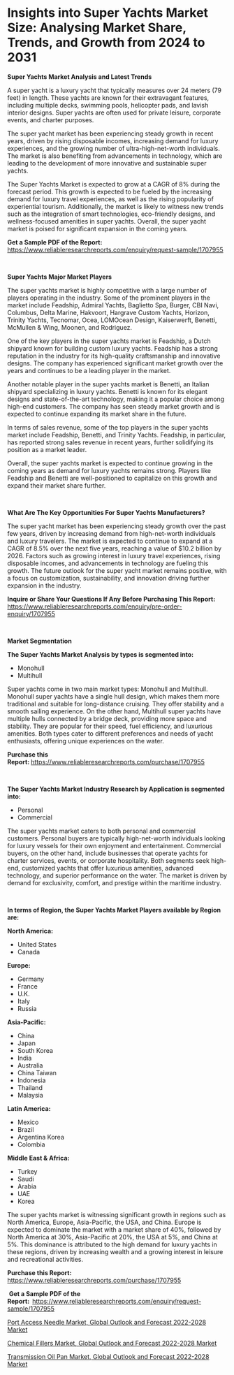 <p><h1>Insights into Super Yachts Market Size: Analysing Market Share, Trends, and Growth from 2024 to 2031</h1></p><p><strong>Super Yachts Market Analysis and Latest Trends</strong></p>
<p><p>A super yacht is a luxury yacht that typically measures over 24 meters (79 feet) in length. These yachts are known for their extravagant features, including multiple decks, swimming pools, helicopter pads, and lavish interior designs. Super yachts are often used for private leisure, corporate events, and charter purposes.</p><p>The super yacht market has been experiencing steady growth in recent years, driven by rising disposable incomes, increasing demand for luxury experiences, and the growing number of ultra-high-net-worth individuals. The market is also benefiting from advancements in technology, which are leading to the development of more innovative and sustainable super yachts.</p><p>The Super Yachts Market is expected to grow at a CAGR of 8% during the forecast period. This growth is expected to be fueled by the increasing demand for luxury travel experiences, as well as the rising popularity of experiential tourism. Additionally, the market is likely to witness new trends such as the integration of smart technologies, eco-friendly designs, and wellness-focused amenities in super yachts. Overall, the super yacht market is poised for significant expansion in the coming years.</p></p>
<p><strong>Get a Sample PDF of the Report:&nbsp;</strong> <a href="https://www.reliableresearchreports.com/enquiry/request-sample/1707955">https://www.reliableresearchreports.com/enquiry/request-sample/1707955</a></p>
<p>&nbsp;</p>
<p><strong>Super Yachts Major Market Players</strong></p>
<p><p>The super yachts market is highly competitive with a large number of players operating in the industry. Some of the prominent players in the market include Feadship, Admiral Yachts, Baglietto Spa, Burger, CBI Navi, Columbus, Delta Marine, Hakvoort, Hargrave Custom Yachts, Horizon, Trinity Yachts, Tecnomar, Ocea, LOMOcean Design, Kaiserwerft, Benetti, McMullen & Wing, Moonen, and Rodriguez.</p><p>One of the key players in the super yachts market is Feadship, a Dutch shipyard known for building custom luxury yachts. Feadship has a strong reputation in the industry for its high-quality craftsmanship and innovative designs. The company has experienced significant market growth over the years and continues to be a leading player in the market.</p><p>Another notable player in the super yachts market is Benetti, an Italian shipyard specializing in luxury yachts. Benetti is known for its elegant designs and state-of-the-art technology, making it a popular choice among high-end customers. The company has seen steady market growth and is expected to continue expanding its market share in the future.</p><p>In terms of sales revenue, some of the top players in the super yachts market include Feadship, Benetti, and Trinity Yachts. Feadship, in particular, has reported strong sales revenue in recent years, further solidifying its position as a market leader.</p><p>Overall, the super yachts market is expected to continue growing in the coming years as demand for luxury yachts remains strong. Players like Feadship and Benetti are well-positioned to capitalize on this growth and expand their market share further.</p></p>
<p>&nbsp;</p>
<p><strong>What Are The Key Opportunities For Super Yachts Manufacturers?</strong></p>
<p><p>The super yacht market has been experiencing steady growth over the past few years, driven by increasing demand from high-net-worth individuals and luxury travelers. The market is expected to continue to expand at a CAGR of 8.5% over the next five years, reaching a value of $10.2 billion by 2026. Factors such as growing interest in luxury travel experiences, rising disposable incomes, and advancements in technology are fueling this growth. The future outlook for the super yacht market remains positive, with a focus on customization, sustainability, and innovation driving further expansion in the industry.</p></p>
<p><strong>Inquire or Share Your Questions If Any Before Purchasing This Report:</strong> <a href="https://www.reliableresearchreports.com/enquiry/pre-order-enquiry/1707955">https://www.reliableresearchreports.com/enquiry/pre-order-enquiry/1707955</a></p>
<p>&nbsp;</p>
<p><strong>Market Segmentation</strong></p>
<p><strong>The Super Yachts Market Analysis by types is segmented into:</strong></p>
<p><ul><li>Monohull</li><li>Multihull</li></ul></p>
<p><p>Super yachts come in two main market types: Monohull and Multihull. Monohull super yachts have a single hull design, which makes them more traditional and suitable for long-distance cruising. They offer stability and a smooth sailing experience. On the other hand, Multihull super yachts have multiple hulls connected by a bridge deck, providing more space and stability. They are popular for their speed, fuel efficiency, and luxurious amenities. Both types cater to different preferences and needs of yacht enthusiasts, offering unique experiences on the water.</p></p>
<p><strong>Purchase this Report:&nbsp;</strong><a href="https://www.reliableresearchreports.com/purchase/1707955">https://www.reliableresearchreports.com/purchase/1707955</a></p>
<p>&nbsp;</p>
<p><strong>The Super Yachts Market Industry Research by Application is segmented into:</strong></p>
<p><ul><li>Personal</li><li>Commercial</li></ul></p>
<p><p>The super yachts market caters to both personal and commercial customers. Personal buyers are typically high-net-worth individuals looking for luxury vessels for their own enjoyment and entertainment. Commercial buyers, on the other hand, include businesses that operate yachts for charter services, events, or corporate hospitality. Both segments seek high-end, customized yachts that offer luxurious amenities, advanced technology, and superior performance on the water. The market is driven by demand for exclusivity, comfort, and prestige within the maritime industry.</p></p>
<p>&nbsp;</p>
<p><strong>In terms of Region, the Super Yachts Market Players available by Region are:</strong></p>
<p>
    <p> <strong> North America: </strong>
        <ul>
            <li>United States</li>
            <li>Canada</li>
        </ul>
        </p> 
    <p> <strong> Europe: </strong>
        <ul>
            <li>Germany</li>
            <li>France</li>
            <li>U.K.</li>
            <li>Italy</li>
            <li>Russia</li>
        </ul>
        </p> 
    <p> <strong> Asia-Pacific: </strong>
        <ul>
            <li>China</li>
            <li>Japan</li>
            <li>South Korea</li>
            <li>India</li>
            <li>Australia</li>
            <li>China Taiwan</li>
            <li>Indonesia</li>
            <li>Thailand</li>
            <li>Malaysia</li>
        </ul>
        </p> 
    <p> <strong> Latin America: </strong>
        <ul>
            <li>Mexico</li>
            <li>Brazil</li>
            <li>Argentina Korea</li>
            <li>Colombia</li>
        </ul>
        </p> 
    <p> <strong> Middle East & Africa: </strong>
        <ul>
            <li>Turkey</li>
            <li>Saudi</li>
            <li>Arabia</li>
            <li>UAE</li>
            <li>Korea</li>
        </ul>
    </p>
    </p>
<p><p>The super yachts market is witnessing significant growth in regions such as North America, Europe, Asia-Pacific, the USA, and China. Europe is expected to dominate the market with a market share of 40%, followed by North America at 30%, Asia-Pacific at 20%, the USA at 5%, and China at 5%. This dominance is attributed to the high demand for luxury yachts in these regions, driven by increasing wealth and a growing interest in leisure and recreational activities.</p></p>
<p><strong>Purchase this Report: </strong><a href="https://www.reliableresearchreports.com/purchase/1707955">https://www.reliableresearchreports.com/purchase/1707955</a></p>
<p>&nbsp;<strong>Get a Sample PDF of the Report:&nbsp;&nbsp;</strong><a href="https://www.reliableresearchreports.com/enquiry/request-sample/1707955">https://www.reliableresearchreports.com/enquiry/request-sample/1707955</a></p>
<p><strong></strong></p>
<p><p><a href="https://view.publitas.com/reportprime-1/port-access-needle-market-global-outlook-and-forecast-2022-2028-market-size-and-growth-market-segmentation-regional-and-country-breakdowns-and-market-trends-for-period-from-2023-2030/">Port Access Needle Market, Global Outlook and Forecast 2022-2028 Market</a></p><p><a href="https://view.publitas.com/reportprime-1/chemical-fillers-market-global-outlook-and-forecast-2022-2028-market-size-2023-2030-global-industrial-analysis-key-geographical-regions-market-share-top-key-players-product-types-and-forecast-research-report/">Chemical Fillers Market, Global Outlook and Forecast 2022-2028 Market</a></p><p><a href="https://view.publitas.com/reportprime-1/transmission-oil-pan-market-global-outlook-and-forecast-2022-2028-market-research-report-unlocks-analysis-on-the-market-financial-status-market-size-and-market-revenue-upto-2030/">Transmission Oil Pan Market, Global Outlook and Forecast 2022-2028 Market</a></p></p>